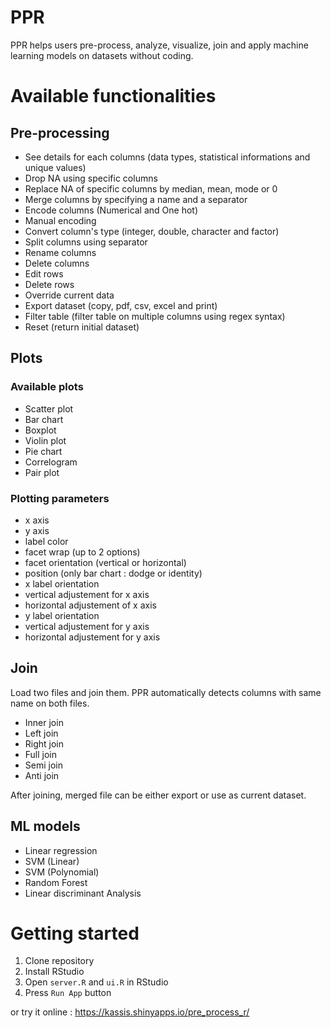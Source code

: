 # PPR

PPR helps users pre-process, analyze, visualize, join and apply machine learning models on datasets without coding.

# Available functionalities

## Pre-processing
- See details for each columns (data types, statistical informations and unique values)
- Drop NA using specific columns
- Replace NA of specific columns by median, mean, mode or 0
- Merge columns by specifying a name and a separator
- Encode columns (Numerical and One hot)
- Manual encoding
- Convert column's type (integer, double, character and factor)
- Split columns using separator
- Rename columns
- Delete columns
- Edit rows
- Delete rows
- Override current data
- Export dataset (copy, pdf, csv, excel and print)
- Filter table (filter table on multiple columns using regex syntax)
- Reset (return initial dataset)


## Plots
### Available plots
- Scatter plot
- Bar chart
- Boxplot
- Violin plot
- Pie chart
- Correlogram
- Pair plot
### Plotting parameters
- x axis
- y axis
- label color
- facet wrap (up to 2 options)
- facet orientation (vertical or horizontal)
- position (only bar chart : dodge or identity)
- x label orientation
- vertical adjustement for x axis
- horizontal adjustement of x axis
- y label orientation
- vertical adjustement for y axis
- horizontal adjustement for y axis

## Join
Load two files and join them. PPR automatically detects columns with same name on both files.
- Inner join
- Left join
- Right join
- Full join
- Semi join
- Anti join

After joining, merged file can be either export or use as current dataset.

## ML models
- Linear regression
- SVM (Linear)
- SVM (Polynomial)
- Random Forest
- Linear discriminant Analysis

# Getting started

1. Clone repository
2. Install RStudio
3. Open `server.R` and `ui.R` in RStudio
4. Press `Run App` button

or try it online : https://kassis.shinyapps.io/pre_process_r/
